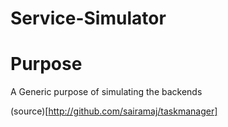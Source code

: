 # Service-Simulator
# Purpose
A Generic purpose of simulating the backends

(source)[http://github.com/sairamaj/taskmanager]